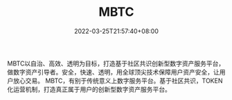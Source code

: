 ﻿---
weight: 
title: "MBTC"
description: "MBTC以自治、高效、透明为目标…"
date: 2022-03-25T21:57:40+08:00
lastmod: 2022-03-25T16:45:40+08:00
draft: false
authors: ["Metabd"]
featuredImage: "mbtc.webp"
link: ""
tags: ["交易所","MBTC"]
categories: ["navigation"]
navigation: ["交易所"]
lightgallery: true
toc: true
pinned: false
recommend: false
recommend1: false
---
MBTC以自治、高效、透明为目标，打造基于社区共识创新型数字资产服务平台，做数字资产引导者。安全，快速、透明，用全球顶尖技术保障用户资产安全，让用户放心交易。
MBTC，有别于传统意义上数字服务平台。基于社区共识，TOKEN化运营机制，打造真正属于用户的创新型数字资产服务平台。
